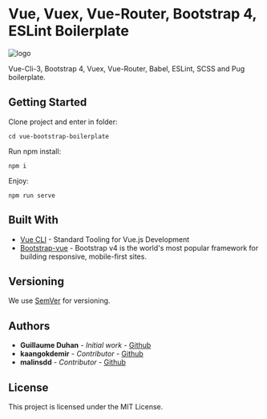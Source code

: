 # Vue, Vuex, Vue-Router, Bootstrap 4, ESLint Boilerplate

![logo](https://myhappyagency.com/blog/wp-content/uploads/2019/10/vue-bootstrap-vuex-eslint.png)

Vue-Cli-3, Bootstrap 4, Vuex, Vue-Router, Babel, ESLint, SCSS and Pug boilerplate.

## Getting Started

Clone project and enter in folder:

```
cd vue-bootstrap-boilerplate
```

Run npm install:

```
npm i
```
Enjoy:

```
npm run serve
```


## Built With

* [Vue CLI](https://cli.vuejs.org/) - Standard Tooling for Vue.js Development
* [Bootstrap-vue](https://bootstrap-vue.js.org/) - Bootstrap v4 is the world's most popular framework for building responsive, mobile-first sites.

## Versioning

We use [SemVer](http://semver.org/) for versioning.

## Authors

* **Guillaume Duhan** - *Initial work* - [Github](https://github.com/guillaumeduhan)
* **kaangokdemir** - *Contributor* - [Github](https://github.com/kaangokdemir)
* **malinsdd** - *Contributor* - [Github](https://github.com/malinsdd)

## License

This project is licensed under the MIT License.
